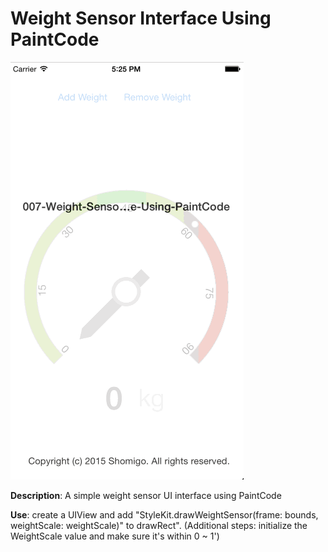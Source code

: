 # Weight Sensor Interface Using PaintCode

![Snapshot 1](https://github.com/vidaaudrey/007-Weight-Sensor-Interface-Using-PaintCode/blob/master/_Snapshot/Snapshot.gif)


**Description**: A simple weight sensor UI interface using PaintCode 

**Use**: create a UIView and add "StyleKit.drawWeightSensor(frame: bounds, weightScale: weightScale)" to drawRect". (Additional steps: initialize the WeightScale value and make sure it's within 0 ~ 1')



